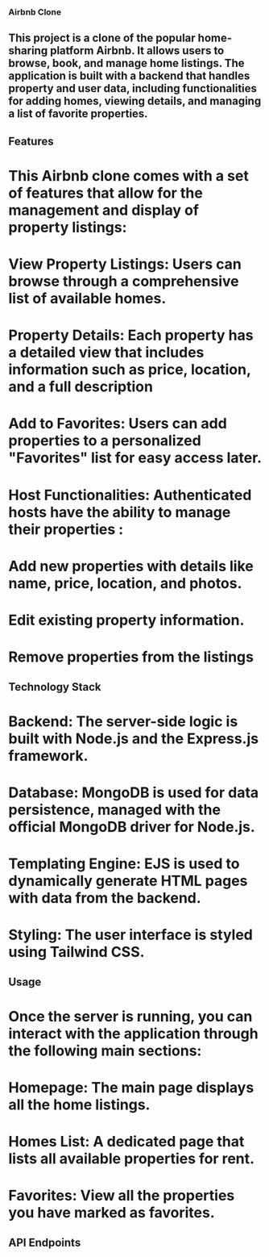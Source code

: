 ### Airbnb Clone
## This project is a clone of the popular home-sharing platform Airbnb. It allows users to browse, book, and manage home listings. The application is built with a backend that handles property and user data, including functionalities for adding homes, viewing details, and managing a list of favorite properties.
## Features
# This Airbnb clone comes with a set of features that allow for the management and display of property listings:
# View Property Listings: Users can browse through a comprehensive list of available homes.
# Property Details: Each property has a detailed view that includes information such as price, location, and a full description
# Add to Favorites: Users can add properties to a personalized "Favorites" list for easy access later.
# Host Functionalities: Authenticated hosts have the ability to manage their properties :
# Add new properties with details like name, price, location, and photos.
# Edit existing property information.
# Remove properties from the listings
## Technology Stack
# Backend: The server-side logic is built with Node.js and the Express.js framework.

# Database: MongoDB is used for data persistence, managed with the official MongoDB driver for Node.js.

# Templating Engine: EJS is used to dynamically generate HTML pages with data from the backend.

# Styling: The user interface is styled using Tailwind CSS.
## Usage
# Once the server is running, you can interact with the application through the following main sections:

# Homepage: The main page displays all the home listings.

# Homes List: A dedicated page that lists all available properties for rent.

# Favorites: View all the properties you have marked as favorites.

## API Endpoints
